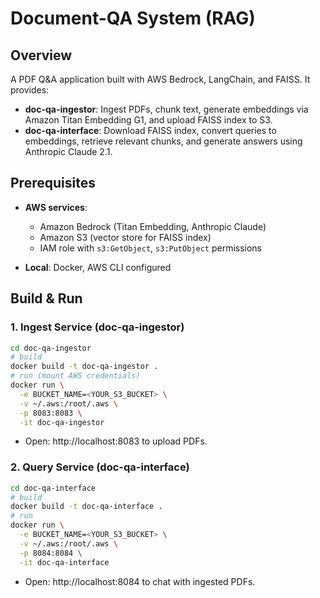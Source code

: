 # Document-QA System (RAG)

## Overview
A PDF Q&A application built with AWS Bedrock, LangChain, and FAISS. It provides:
- **doc-qa-ingestor**: Ingest PDFs, chunk text, generate embeddings via Amazon Titan Embedding G1, and upload FAISS index to S3.
- **doc-qa-interface**: Download FAISS index, convert queries to embeddings, retrieve relevant chunks, and generate answers using Anthropic Claude 2.1.

## Prerequisites
- **AWS services**:
  - Amazon Bedrock (Titan Embedding, Anthropic Claude)
  - Amazon S3 (vector store for FAISS index)
  - IAM role with `s3:GetObject`, `s3:PutObject` permissions

- **Local**: Docker, AWS CLI configured

## Build & Run

### 1. Ingest Service (doc-qa-ingestor)
```bash
cd doc-qa-ingestor
# build
docker build -t doc-qa-ingestor .
# run (mount AWS credentials)
docker run \
  -e BUCKET_NAME=<YOUR_S3_BUCKET> \
  -v ~/.aws:/root/.aws \
  -p 8083:8083 \
  -it doc-qa-ingestor
```
- Open: http://localhost:8083 to upload PDFs.

### 2. Query Service (doc-qa-interface)
```bash
cd doc-qa-interface
# build
docker build -t doc-qa-interface .
# run
docker run \
  -e BUCKET_NAME=<YOUR_S3_BUCKET> \
  -v ~/.aws:/root/.aws \
  -p 8084:8084 \
  -it doc-qa-interface
```
- Open: http://localhost:8084 to chat with ingested PDFs.
